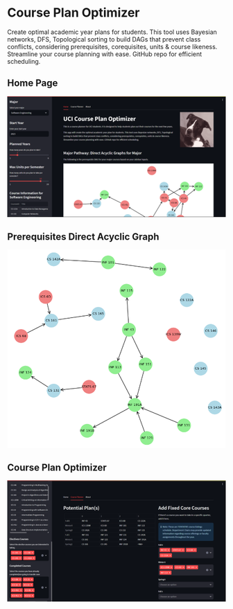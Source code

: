 # Course Plan Optimizer
Create optimal academic year plans for students. This tool uses Bayesian networks, DFS, Topological sorting to build DAGs that prevent class conflicts, considering prerequisites, corequisites, units & course likeness. Streamline your course planning with ease. GitHub repo for efficient scheduling.

## Home Page
![](img/home_page.png)

## Prerequisites Direct Acyclic Graph
![](img/prereq_relationship.png)

## Course Plan Optimizer
![](img/scheduler.png)
